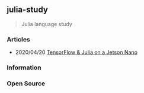 ## julia-study
> Julia language study



### Articles
- 2020/04/20 [TensorFlow & Julia on a Jetson Nano](https://neuralmarkettrends.com/tensorflow-julia-jetson-nano/)


### Information



### Open Source


